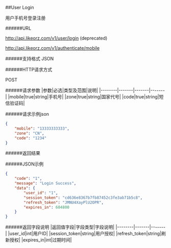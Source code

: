 ##User Login用户手机号登录注册######URLhttp://api.likeorz.com/v1/user/login    (deprecated)http://api.likeorz.com/v1/authenticate/mobile######支持格式JSON######HTTP请求方式POST######请求参数|参数|必选|类型及范围|说明||--------|-------|-------|-------||mobile|true|string|手机号||zone|true|string|国家代号||code|true|string|短信验证码|######请求示例json```json{    "mobile": "13333333333",    "zone": "CN",    "code": "1234"}```######返回结果######JSON示例```json{    "code": "1",     "message": "Login Success",     "data": {        "user_id": "1",         "session_token": "cd636e8367b7fb87452c3fe3ab71b5c8",         "refresh_token": "JMNU4XayPlU2OPR",         "expires_in": 604800    }}```######返回字段说明|返回值字段|字段类型|字段说明||--------|-------|-------||user_id|int|用户ID||session_token|string|用户授权||refresh_token|string|刷新授权||expires_in|int|过期时间|